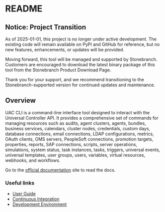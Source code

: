 # README

## Notice: Project Transition
As of 2025-01-01, this project is no longer under active development. The existing code will remain available on PyPI and GitHub for reference, but no new features, enhancements, or updates will be provided.

Moving forward, this tool will be managed and supported by Stonebranch. Customers are encouraged to download the latest binary package of this tool from the Stonebranch Product Download Page.

Thank you for your support, and we recommend transitioning to the Stonebranch-supported version for continued updates and maintenance.

## Overview

UAC CLI is a command-line interface tool designed to interact with the
Universal Controller API. It provides a comprehensive set of commands for
managing resources such as audits, agent clusters, agents, bundles, business
services, calendars, cluster nodes, credentials, custom days, database
connections, email connections, LDAP configurations, metrics, OAuth clients,
OMS servers, PeopleSoft connections, promotion targets, properties, reports,
SAP connections, scripts, server operations, simulations, system status, task
instances, tasks, triggers, universal events, universal templates, user groups,
users, variables, virtual resources, webhooks, and workflows.

Go to the [official documentation](https://stonebranch-uac-cli.readthedocs-hosted.com/en) site to read the docs.


### Useful links

- [User Guide](https://stonebranch-uac-cli.readthedocs-hosted.com/en/develop/getting_started.html)
- [Continuous Integration](/CI.md)
- [Development Environment](/DEVENV.md)
